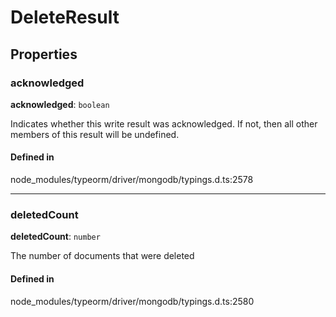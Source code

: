 # DeleteResult

## Properties

### acknowledged

 **acknowledged**: `boolean`

Indicates whether this write result was acknowledged. If not, then all other members of this result will be undefined.

#### Defined in

node_modules/typeorm/driver/mongodb/typings.d.ts:2578

___

### deletedCount

 **deletedCount**: `number`

The number of documents that were deleted

#### Defined in

node_modules/typeorm/driver/mongodb/typings.d.ts:2580
